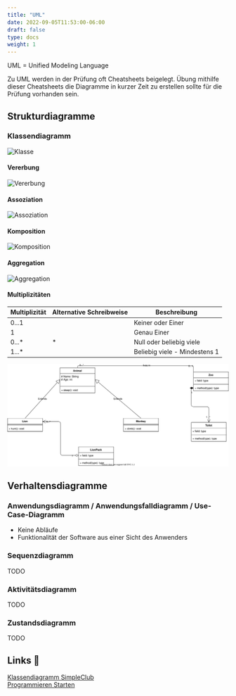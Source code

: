 ```yaml
---
title: "UML"
date: 2022-09-05T11:53:00-06:00
draft: false
type: docs
weight: 1
---
```


UML = Unified Modeling Language

Zu UML werden in der Prüfung oft Cheatsheets beigelegt. Übung mithilfe dieser Cheatsheets die Diagramme in kurzer Zeit zu erstellen sollte für die Prüfung vorhanden sein.

## Strukturdiagramme

### Klassendiagramm

![Klasse](./Klassendiagramm/UML-Klasse.svg)

#### Vererbung

![Vererbung](./Klassendiagramm/UML-Vererbung.svg)

#### Assoziation

![Assoziation](./Klassendiagramm/UML-Assoziation.svg)

#### Komposition

![Komposition](./Klassendiagramm/UML-Komposition.svg)

#### Aggregation

![Aggregation](./Klassendiagramm/UML-Aggregation.svg)

#### Multiplizitäten

| Multiplizität | Alternative Schreibweise | Beschreibung                  |
| ------------- | ------------------------ | ----------------------------- |
| 0...1         |                          | Keiner oder Einer             |
| 1             |                          | Genau Einer                   |
| 0...\*        | \*                       | Null oder beliebig viele      |
| 1...\*        |                          | Beliebig viele - Mindestens 1 |

![Multiplizitäten](./Klassendiagramm/UML-Multiplizitäten.svg)

## Verhaltensdiagramme

### Anwendungsdiagramm / Anwendungsfalldiagramm / Use-Case-Diagramm

- Keine Abläufe
- Funktionalität der Software aus einer Sicht des Anwenders

### Sequenzdiagramm

TODO

### Aktivitätsdiagramm

TODO

### Zustandsdiagramm

TODO

## Links 🔗

[Klassendiagramm SimpleClub](https://www.youtube.com/watch?v=zzwUH3vbNkc)  
[Programmieren Starten](https://www.youtube.com/playlist?list=PL_pqkvxZ6ho05rbgNaakWmxFmT9qEXzIo)
